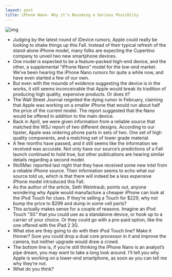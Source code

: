 ```yaml
---
layout: post
title: iPhone Nano- Why it's Becoming a Serious Possiblity
---
```

![img](http://media.idownloadblog.com/wp-content/uploads/2011/07/Screen-shot-2011-07-08-at-5.52.47-AM.png)
* Judging by the latest round of iDevice rumors, Apple could really be looking to shake things up this Fall. Instead of their typical refresh of the stand-alone iPhone model, many folks are expecting the Cupertino company to unveil two new smartphone devices.
* One model is expected to be a feature-packed high-end device, and the other, a supplemental “iPhone Nano” model for the low-end market. We’ve been hearing the iPhone Nano rumors for quite a while now, and have even started a few of our own.
* But even with the mounds of evidence suggesting the device is in the works, it still seems inconceivable that Apple would break its tradition of producing high quality, expensive products. Or does it?
* The Wall Street Journal reignited the dying rumor in February, claiming that Apple was working on a smaller iPhone that would run about half the price of the current model. The report suggested that the Nano would be offered in addition to the main device.
* Back in April, we were given information from a reliable source that matched the WSJ report of two different designs. According to our tipster, Apple was ordering phone parts in sets of two. One set of high quality components, and a matching set of lower grade material.
* A few months have passed, and it still seems like the information we received was accurate. Not only have our source’s predictions of a Fall launch continued to hold true, but other publications are hearing similar details regarding a second model.
* 9to5Mac reported last night that they have received some new intel from a reliable iPhone source. Their information seems to echo what our source told us, which is that there will indeed be a less expensive iPhone model introduced this Fall.
* As the author of the article, Seth Weintraub, points out, anyone wondering why Apple would manufacture a cheaper iPhone can look at the iPod Touch for clues. If they’re selling a Touch for $229, why not bump the price to $299 and dump in some cell parts?
* This actually makes sense for a couple of reasons. Imagine an iPod Touch “3G” that you could use as a standalone device, or hook up to a carrier of your choice. Or they could go with a pre-paid option, like the one offered with the iPad 2 3G.
* What else are they going to do with their iPod Touch line? Make it thinner? Sure you could drop a dual core processor in it and improve the camera, but neither upgrade would draw a crowd.
* The bottom line is, if you’re still thinking the iPhone Nano is an analyst’s pipe dream, you may want to take a long look around. I’ll tell you why Apple is working on a lower-end smartphone, as soon as you can tell me why they’re not.
* What do you think?

